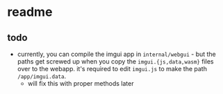 # readme

## todo
- currently, you can compile the imgui app in `internal/webgui` - but the paths get screwed up when you copy the `imgui.{js,data,wasm}` files over to the webapp. it's required to edit `imgui.js` to make the path `/app/imgui.data`.
  - will fix this with proper methods later
